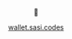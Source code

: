<div align="center">
   💸
    <p>
        <a href="https://wallet.sasi.codes" target="_blank">wallet.sasi.codes</a>
    </p>
</div>
